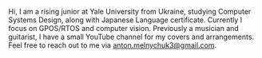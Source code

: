 Hi, I am a rising junior at Yale University from Ukraine, studying Computer Systems Design, along with Japanese Language certificate. Currently I focus on GPOS/RTOS and computer vision. Previously a musician and guitarist, I have a small YouTube channel for my covers and arrangements. Feel free to reach out to me via anton.melnychuk3@gmail.com.
